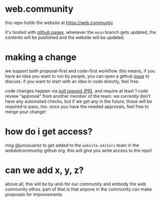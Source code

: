 # web.community

this repo holds the website at https://web.community

it's hosted with [github pages](https://docs.github.com/en/pages). whenever the `main` branch gets updated, the contents will be published and the website will be updated.

# making a change

we support both proposal-first and code-first workflow. this means, if you have an idea you want to run by people, you can open a github [issue](https://github.com/webdotcommunity/web.community/issues) to discuss. if you want to start with an idea in code directly, feel free.

code changes happen via [pull request (PR)](https://github.com/webdotcommunity/web.community/pulls), and require at least 1 code review "approval" from another member of the team. we currently don't have any automated checks, but if we get any in the future, those will be required to pass, too. once you have the needed approvals, feel free to merge your change!


# how do i get access?
msg @junosuarez to get added to the `website-editors` team in the webdotcommuntiy github org. this will give you write access to the repo!


# can we add x, y, z?
above all, this will be by-and-for our community and embody the web community ethos. part of that is that anyone in the community can make proposals for improvements. 

